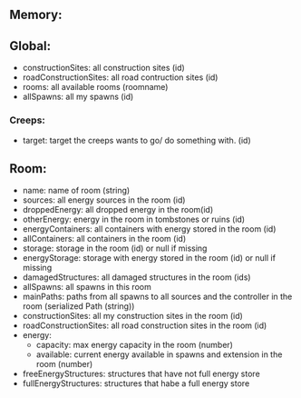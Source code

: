 ## Memory:
## Global:
- constructionSites: all construction sites (id)
- roadConstructionSites: all road contruction sites (id)
- rooms: all available rooms (roomname)
- allSpawns: all my spawns (id)
### Creeps:
- target: target the creeps wants to go/ do something with. (id)

## Room:
- name: name of room (string)
- sources: all energy sources in the room (id)
- droppedEnergy: all dropped energy  in the room(id)
- otherEnergy: energy in the room in tombstones or ruins (id)
- energyContainers: all containers with energy stored in the room (id)
- allContainers: all containers in the room (id)
- storage: storage in the room (id) or null if missing
- energyStorage: storage with energy stored in the room (id) or null if missing
- damagedStructures: all damaged structures in the room (ids)
- allSpawns: all spawns in this room
- mainPaths: paths from all spawns to all sources and the controller in the room (serialized Path (string))
- constructionSites: all my construction sites in the room (id)
- roadConstructionSites: all road construction sites in the room (id)
- energy: 
    - capacity: max energy capacity in the room (number)
    - available: current energy available in spawns and extension in the room (number)
- freeEnergyStructures: structures that have not full energy store
- fullEnergyStructures: structures that habe a full energy store
